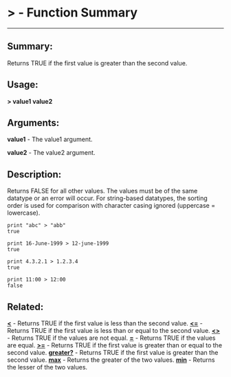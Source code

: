 # > - Function Summary

------

## Summary:

Returns TRUE if the first value is greater than the second value.

## Usage:

**> value1 value2**

## Arguments:

**value1** - The value1 argument.

**value2** - The value2 argument.

## Description:

Returns FALSE for all other values. The values must be of the same datatype or an error will occur. For string-based datatypes, the sorting order is used for comparison with character casing ignored (uppercase = lowercase).

```
print "abc" > "abb"
true
```

```
print 16-June-1999 > 12-june-1999
true
```

```
print 4.3.2.1 > 1.2.3.4
true
```

```
print 11:00 > 12:00
false
```

## Related:

[**<**](http://www.rebol.com/docs/words/wlt.html) - Returns TRUE if the first value is less than the second value.
[**<=**](http://www.rebol.com/docs/words/wlteq.html) - Returns TRUE if the first value is less than or equal to the second value.
[**<>**](http://www.rebol.com/docs/words/wltgt.html) - Returns TRUE if the values are not equal.
[**=**](http://www.rebol.com/docs/words/weq.html) - Returns TRUE if the values are equal.
[**>=**](http://www.rebol.com/docs/words/wgteq.html) - Returns TRUE if the first value is greater than or equal to the second value.
[**greater?**](http://www.rebol.com/docs/words/wgreaterq.html) - Returns TRUE if the first value is greater than the second value.
[**max**](http://www.rebol.com/docs/words/wmax.html) - Returns the greater of the two values.
[**min**](http://www.rebol.com/docs/words/wmin.html) - Returns the lesser of the two values.
